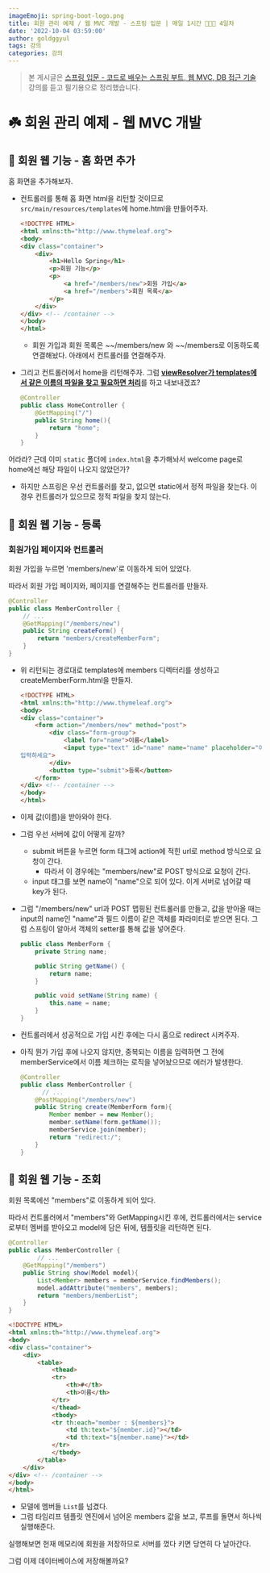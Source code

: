 ```yaml
---
imageEmoji: spring-boot-logo.png
title: 회원 관리 예제 / 웹 MVC 개발 - 스프링 입문 | 매일 1시간 👨🏻‍🏫 4일차
date: '2022-10-04 03:59:00'
author: goldggyul
tags: 강의
categories: 강의
---
```


> 본 게시글은 [스프링 입문 - 코드로 배우는 스프링 부트, 웹 MVC, DB 접근 기술](https://www.inflearn.com/course/%EC%8A%A4%ED%94%84%EB%A7%81-%EC%9E%85%EB%AC%B8-%EC%8A%A4%ED%94%84%EB%A7%81%EB%B6%80%ED%8A%B8/) 강의를 듣고 필기용으로 정리했습니다.

#  ☘️ 회원 관리 예제 - 웹 MVC 개발

## 📌 회원 웹 기능 - 홈 화면 추가

홈 화면을 추가해보자.

- 컨트롤러를 통해 홈 화면 html을 리턴할 것이므로 `src/main/resources/templates`에 home.html을 만들어주자.

  ```html
  <!DOCTYPE HTML>
  <html xmlns:th="http://www.thymeleaf.org">
  <body>
  <div class="container">
      <div>
          <h1>Hello Spring</h1>
          <p>회원 기능</p>
          <p>
              <a href="/members/new">회원 가입</a>
              <a href="/members">회원 목록</a>
          </p>
      </div>
  </div> <!-- /container -->
  </body>
  </html>
  ```

  - 회원 가입과 회원 목록은 ~~/members/new 와 ~~/members로 이동하도록 연결해놨다. 아래에서 컨트롤러를 연결해주자.

- 그리고 컨트롤러에서 home을 리턴해주자. 그럼 <u>**viewResolver가 templates에서 같은 이름의 파일을 찾고 필요하면 처리**</u>를 하고 내보내겠죠?

  ```java
  @Controller
  public class HomeController {
      @GetMapping("/")
      public String home(){
          return "home";
      }
  }
  ```

어라라? 근데 이미 `static` 폴더에 `index.html`을 추가해놔서 welcome page로 home에선 해당 파일이 나오지 않았던가?

- 하지만 스프링은 우선 컨트롤러를 찾고, 없으면 static에서 정적 파일을 찾는다. 이 경우 컨트롤러가 있으므로 정적 파일을 찾지 않는다.

## 📌 회원 웹 기능 - 등록 

### 회원가입 페이지와 컨트롤러

회원 가입을 누르면 'members/new'로 이동하게 되어 있었다. 

따라서 회원 가입 페이지와, 페이지를 연결해주는 컨트롤러를 만들자.

```java
@Controller
public class MemberController {
    // ...
    @GetMapping("/members/new")
    public String createForm() {
        return "members/createMemberForm";
    }
}
```
- 위 리턴되는 경로대로 templates에 members 디렉터리를 생성하고 createMemberForm.html을 만들자.

  ```html
  <!DOCTYPE HTML>
  <html xmlns:th="http://www.thymeleaf.org">
  <body>
  <div class="container">
      <form action="/members/new" method="post">
          <div class="form-group">
              <label for="name">이름</label>
              <input type="text" id="name" name="name" placeholder="이름을
  입력하세요">
          </div>
          <button type="submit">등록</button>
      </form>
  </div> <!-- /container -->
  </body>
  </html>
  ```

- 이제 값(이름)을 받아와야 한다.

- 그럼 우선 서버에 값이 어떻게 갈까?

  - submit 버튼을 누르면 form 태그에 action에 적힌 url로 method 방식으로 요청이 간다.
    - 따라서 이 경우에는 "members/new"로  POST 방식으로 요청이 간다.
  - input 태그를 보면 name이 "name"으로 되어 있다. 이게 서버로 넘어갈 때 key가 된다.

- 그럼  "/members/new" url과 POST 맵핑된 컨트롤러를 만들고, 값을 받아올 때는  input의 name인 "name"과 필드 이름이 같은 객체를 파라미터로 받으면 된다. 그럼 스프링이 알아서 객체의 setter를 통해 값을 넣어준다.

  ```java
  public class MemberForm {
      private String name;
  
      public String getName() {
          return name;
      }
  
      public void setName(String name) {
          this.name = name;
      }
  }
  ```

- 컨트롤러에서 성공적으로 가입 시킨 후에는 다시 홈으로 redirect 시켜주자.

- 아직 뭔가 가입 후에 나오지 않지만, 중복되는 이름을 입력하면 그 전에 memberService에서 이름 체크하는 로직을 넣어놨으므로 에러가 발생한다.

  ```java
  @Controller
  public class MemberController {
  		// ...
      @PostMapping("/members/new")
      public String create(MemberForm form){
          Member member = new Member();
          member.setName(form.getName());
          memberService.join(member);
          return "redirect:/";
      }
  }
  ```

## 📌 회원 웹 기능 - 조회

회원 목록에선 "members"로 이동하게 되어 있다.

따라서 컨트롤러에서 "members"와 GetMapping시킨 후에, 컨트롤러에서는 service로부터 멤버를 받아오고 model에 담은 뒤에, 템플릿을 리턴하면 된다.

```java
@Controller
public class MemberController {
		// ...
    @GetMapping("/members")
    public String show(Model model){
        List<Member> members = memberService.findMembers();
        model.addAttribute("members", members);
        return "members/memberList";
    }
}
```

```html
<!DOCTYPE HTML>
<html xmlns:th="http://www.thymeleaf.org">
<body>
<div class="container">
    <div>
        <table>
            <thead>
            <tr>
                <th>#</th>
                <th>이름</th>
            </tr>
            </thead>
            <tbody>
            <tr th:each="member : ${members}">
                <td th:text="${member.id}"></td>
                <td th:text="${member.name}"></td>
            </tr>
            </tbody>
        </table>
    </div>
</div> <!-- /container -->
</body>
</html>
```

- 모델에 멤버들 `List`를 넘겼다. 
- 그럼 타임리프 템플릿 엔진에서 넘어온 members 값을 보고, 루프를 돌면서 하나씩 실행해준다. 

실행해보면 헌재 메모리에 회원을 저장하므로 서버를 껐다 키면 당연히 다 날아간다.

그럼 이제 데이터베이스에 저장해볼까요?



















```toc

```

